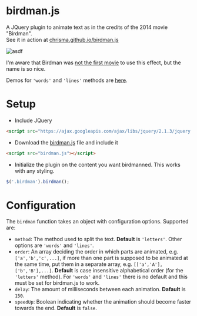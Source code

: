 # birdman.js
A JQuery plugin to animate text as in the credits of the 2014 movie "Birdman".<br>
See it in action at [chrisma.github.io/birdman.js](http://chrisma.github.io/birdman.js/)

![asdf](http://hackedofffilms.com/wp-content/uploads/2015/01/birdman-typo-3.gif)

I'm aware that Birdman was [not the first movie](http://hackedofffilms.com/typecast-birdmans-typography/) to use this effect, but the name is so nice.

Demos for `'words'` and `'lines'` methods are [here](https://jsfiddle.net/1bLo8bc0/).

# Setup
* Include JQuery
```html
<script src="https://ajax.googleapis.com/ajax/libs/jquery/2.1.3/jquery.min.js"></script>
```
* Download the [birdman.js](https://raw.githubusercontent.com/chrisma/birdman.js/gh-pages/birdman.js) file and include it
```html
<script src="birdman.js"></script>
```
* Initialize the plugin on the content you want birdmanned. This works with any styling.
```javascript
$('.birdman').birdman();
```

# Configuration
The `birdman` function takes an object with configuration options. Supported are:
* `method`: The method used to split the text. **Default** is `'letters'`. Other options are `'words'` and `'lines'`.
* `order`: An array deciding the order in which parts are animated, e.g. `['a','b','c',...]`, if more than one part is supposed to be animated at the same time, put them in a separate array, e.g. `[['a','A'],['b','B'],...]`. **Default** is case insensitive alphabetical order (for the `'letters'` method). For `'words'` and `'lines'` there is no default and this must be set for birdman.js to work.
* `delay`: The amount of milliseconds between each animation. **Dafault** is `150`.
* `speedUp`: Boolean indicating whether the animation should become faster towards the end. **Default** is `false`.

